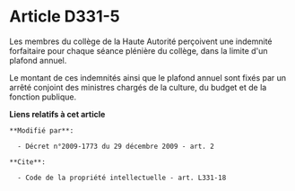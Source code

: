 # Article D331-5

Les membres du collège de la Haute Autorité perçoivent une indemnité forfaitaire pour chaque séance plénière du collège, dans
la limite d'un plafond annuel. 

Le montant de ces indemnités ainsi que le plafond annuel sont fixés par un arrêté conjoint des ministres chargés de la
culture, du budget et de la fonction publique.

**Liens relatifs à cet article**

	**Modifié par**:

	  - Décret n°2009-1773 du 29 décembre 2009 - art. 2

	**Cite**:

	  - Code de la propriété intellectuelle - art. L331-18
